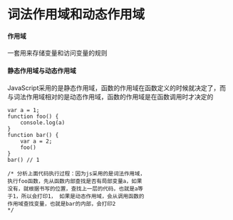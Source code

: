 # 词法作用域和动态作用域

#### 作用域

一套用来存储变量和访问变量的规则
 
#### 静态作用域与动态作用域

JavaScript采用的是静态作用域，函数的作用域在函数定义的时候就决定了，而与词法作用域相对的是动态作用域，函数的作用域是在函数调用时才决定的

```
var a = 1;
function foo() {
    console.log(a)
}
function bar() {
    var a = 2;
    foo()
}
bar() // 1

/* 分析上面代码执行过程：因为js采用的是词法作用域， 
执行foo函数，先从函数内部查找是否有局部变量a，如果
没有，就根据书写的位置，查找上一层的代码，也就是a等
于1，所以会打印1， 如果是动态作用域，会从调用函数的
作用域查找变量，也就是bar的内部，会打印2 
*/
```
